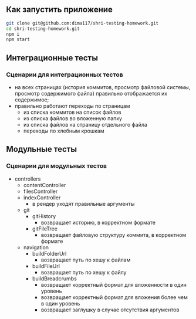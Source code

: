 ## Как запустить приложение

```sh
git clone git@github.com:dima117/shri-testing-homework.git
cd shri-testing-homework.git
npm i
npm start
```

## Интеграционные тесты

### Сценарии для интеграционных тестов

- на всех страницах (история коммитов, просмотр файловой системы, просмотр содержимого файла) правильно отображается их содержимое;
- правильно работают переходы по страницам
  - из списка коммитов на список файлов
  - из списка файлов во вложенную папку
  - из списка файлов на страницу отдельного файла
  - переходы по хлебным крошкам

## Модульные тесты

### Сценарии для модульных тестов
- controllers
    - contentController
    - filesController
    - indexController
        - в рендер уходят правильные аргументы
    - git
        - gitHistory
            - возвращает историю, в корректном формате
        - gitFileTree
            - возвращает файловую структуру коммита, в корректном формате
    - navigation
        - buildFolderUrl
            - возвращает путь по хешу к файлам
        - buildFileUrl
            - возвращает путь по хешу к файлу
        - buildBreadcrumbs
            - возвращает корректный формат для вложенности в один уровень
            - возвращает корректный формат для вложения более чем в один уровень
            - возвращает заглушку в случае отсутствия аргументов

    